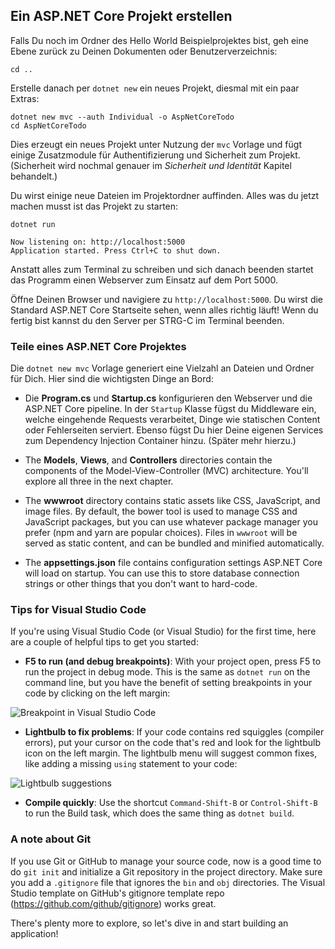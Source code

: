 ## Ein ASP.NET Core Projekt erstellen
Falls Du noch im Ordner des Hello World Beispielprojektes bist, geh eine Ebene zurück zu Deinen Dokumenten oder Benutzerverzeichnis:

```
cd ..
```

Erstelle danach per `dotnet new` ein neues Projekt, diesmal mit ein paar Extras:

```
dotnet new mvc --auth Individual -o AspNetCoreTodo
cd AspNetCoreTodo
```

Dies erzeugt ein neues Projekt unter Nutzung der `mvc` Vorlage und fügt einige Zusatzmodule für Authentifizierung und Sicherheit zum Projekt. (Sicherheit wird nochmal genauer im *Sicherheit und Identität* Kapitel behandelt.) 

Du wirst einige neue Dateien im Projektordner auffinden. Alles was du jetzt machen musst ist das Projekt zu starten:

```
dotnet run

Now listening on: http://localhost:5000
Application started. Press Ctrl+C to shut down.
```

Anstatt alles zum Terminal zu schreiben und sich danach beenden startet das Programm einen Webserver zum Einsatz auf dem Port 5000.

Öffne Deinen Browser und navigiere zu `http://localhost:5000`. Du wirst die Standard ASP.NET Core Startseite sehen, wenn alles richtig läuft! Wenn du fertig bist kannst du den Server per STRG-C im Terminal beenden.

### Teile eines ASP.NET Core Projektes

Die `dotnet new mvc` Vorlage generiert eine Vielzahl an Dateien und Ordner für Dich. Hier sind die wichtigsten Dinge an Bord: 

* Die **Program.cs** und **Startup.cs** konfigurieren den Webserver und die ASP.NET Core pipeline.
In der `Startup` Klasse fügst du Middleware ein, welche eingehende Requests verarbeitet, Dinge wie statischen Content oder Fehlerseiten serviert.
Ebenso fügst Du hier Deine eigenen Services zum Dependency Injection Container hinzu. (Später mehr hierzu.)

* The **Models**, **Views**, and **Controllers** directories contain the components of the Model-View-Controller (MVC) architecture. You'll explore all three in the next chapter.

* The **wwwroot** directory contains static assets like CSS, JavaScript, and image files. By default, the bower tool is used to manage CSS and JavaScript packages, but you can use whatever package manager you prefer (npm and yarn are popular choices). Files in `wwwroot` will be served as static content, and can be bundled and minified automatically.

* The **appsettings.json** file contains configuration settings ASP.NET Core will load on startup. You can use this to store database connection strings or other things that you don't want to hard-code.

### Tips for Visual Studio Code

If you're using Visual Studio Code (or Visual Studio) for the first time, here are a couple of helpful tips to get you started:

* **F5 to run (and debug breakpoints)**: With your project open, press F5 to run the project in debug mode. This is the same as `dotnet run` on the command line, but you have the benefit of setting breakpoints in your code by clicking on the left margin:

![Breakpoint in Visual Studio Code](breakpoint.png)

* **Lightbulb to fix problems**: If your code contains red squiggles (compiler errors), put your cursor on the code that's red and look for the lightbulb icon on the left margin. The lightbulb menu will suggest common fixes, like adding a missing `using` statement to your code:

![Lightbulb suggestions](lightbulb.png)

* **Compile quickly**: Use the shortcut `Command-Shift-B` or `Control-Shift-B` to run the Build task, which does the same thing as `dotnet build`.

### A note about Git

If you use Git or GitHub to manage your source code, now is a good time to do `git init` and initialize a Git repository in the project directory. Make sure you add a `.gitignore` file that ignores the `bin` and `obj` directories. The Visual Studio template on GitHub's gitignore template repo (https://github.com/github/gitignore) works great.

There's plenty more to explore, so let's dive in and start building an application!

